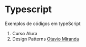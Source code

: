 # Typescript
Exemplos de códigos em typeScript

1. Curso Alura
2. Design Patterns [Otavio Miranda](https://www.youtube.com/watch?v=MqddY6Ochkc)

